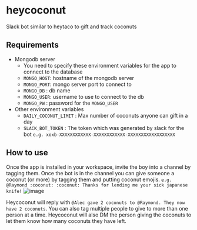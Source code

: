 # heycoconut
Slack bot similar to heytaco to gift and track coconuts

## Requirements
 - Mongodb server
    - You need to specify these environment variables for the app to connect to the database
    - `MONGO_HOST`: hostname of the mongodb server
    - `MONGO_PORT`: mongo server port to connect to 
    - `MONGO_DB`  : db name
    - `MONGO_USER`: username to use to connect to the db
    - `MONGO_PW`  : password for the `MONGO_USER`
 - Other environment variables
    - `DAILY_COCONUT_LIMIT` : Max number of coconuts anyone can gift in a day
    - `SLACK_BOT_TOKEN`     : The token which was generated by slack for the bot `e.g. xoxb-XXXXXXXXXXXX-XXXXXXXXXXXX-XXXXXXXXXXXXXXXXXX`
    
## How to use
Once the app is installed in your workspace, invite the boy into a channel by tagging them. Once the bot is in the channel you can give someone a coconut (or more) by tagging them and putting coconut emojis. `e.g. @Raymond :coconut: :coconut: Thanks for lending me your sick japanese knife!`
![image](https://user-images.githubusercontent.com/14881741/43834626-bd07ecba-9adc-11e8-904d-ea3e049079ec.png)

Heycoconut will reply with `@Alec gave 2 coconuts to @Raymond. They now have 2 coconuts`. You can also tag multiple people to give to more than one person at a time. Heycoconut will also DM the person giving the coconuts to let them know how many coconuts they have left. 
